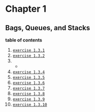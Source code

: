 # Chapter 1
## Bags, Queues, and Stacks


**table of contents**  
1. [`exercise 1.3.1`](https://github.com/breakthatbass/algorithms/blob/main/chap1/bags_queues_stacks/FixedCapStack.java)  
2. [`exercise 1.3.2`](https://github.com/breakthatbass/algorithms/blob/main/chap1/bags_queues_stacks/FixedCapStack.java)  
3. -
4. [`exercise 1.3.4`](https://github.com/breakthatbass/algorithms/blob/main/chap1/bags_queues_stacks/Parentheses.java)  
5. [`exercise 1.3.5`](https://github.com/breakthatbass/algorithms/blob/main/chap1/bags_queues_stacks/ex05.java)  
6. [`exercise 1.3.6`](https://github.com/breakthatbass/algorithms/blob/main/chap1/bags_queues_stacks/ex06.java)  
7. [`exercise 1.3.7`](https://github.com/breakthatbass/algorithms/blob/main/chap1/bags_queues_stacks/Stack.java)  
8. [`exercise 1.3.8`](https://github.com/breakthatbass/algorithms/blob/main/chap1/bags_queues_stacks/ResizeArrayStack.java)  
9. [`exercise 1.3.9`](https://github.com/breakthatbass/algorithms/blob/main/chap1/bags_queues_stacks/parens.java)  
10. [`exercise 1.3.10`](https://github.com/breakthatbass/algorithms/blob/main/chap1/bags_queues_stacks/ex10.java)  